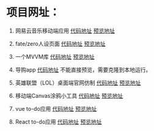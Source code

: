# 项目网址：
 1. 网易云音乐移动端应用
[代码地址](https://github.com/MAJIANYANG666/music-demo-201708)
[预览地址](http://52qianduan.club/index.html)

2. fate/zero人设页面
[代码地址](https://github.com/MAJIANYANG666/git-demo3/tree/master/pro41-1-fate)
[预览地址](https://majianyang666.github.io/git-demo3/pro41-1-fate/index.html)

3. 一个MVVM库
[代码地址](https://github.com/MAJIANYANG666/MVVM)
[预览地址](https://majianyang666.github.io/MVVM/index.html)
                        
4. 导购app
[代码地址](https://github.com/MAJIANYANG666/VueShopApp)
不能直接预览，需要克隆到本地运行。

5. 英雄联盟（LOL）桌面端官网仿制
[代码地址](https://github.com/MAJIANYANG666/git-demo3/tree/master/pro32-1-lol-index)
[预览地址](https://majianyang666.github.io/git-demo3/pro32-1-lol-index/index.html)

6. 移动端Canvas涂鸦小工具
[代码地址](https://github.com/MAJIANYANG666/git-demo3/tree/master/pro34-1-canvas)
[预览地址](https://majianyang666.github.io/git-demo3/pro34-1-canvas/prc34-1.html)

7. vue to-do应用
[代码地址](https://github.com/MAJIANYANG666/vue/tree/master/step-5)
[预览地址](https://majianyang666.github.io/vue/step-3/page.html)

8. React to-do应用
[代码地址](https://github.com/MAJIANYANG666/react)
[预览地址](https://majianyang666.github.io/react/build/index.html)
                       
                 
